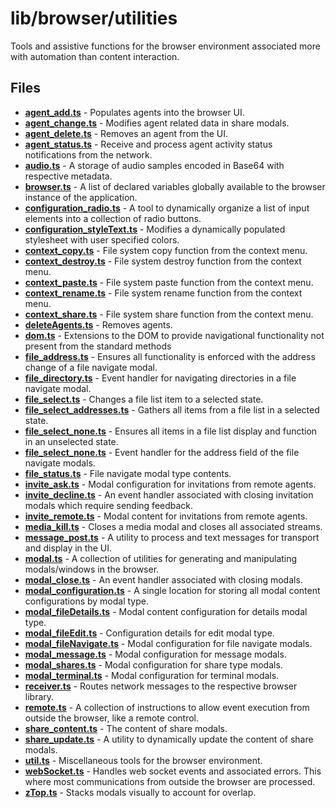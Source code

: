 # lib/browser/utilities
Tools and assistive functions for the browser environment associated more with automation than content interaction.

## Files
<!-- Do not edit below this line.  Contents dynamically populated. -->

* **[agent_add.ts](agent_add.ts)**                             - Populates agents into the browser UI.
* **[agent_change.ts](agent_change.ts)**                       - Modifies agent related data in share modals.
* **[agent_delete.ts](agent_delete.ts)**                       - Removes an agent from the UI.
* **[agent_status.ts](agent_status.ts)**                       - Receive and process agent activity status notifications from the network.
* **[audio.ts](audio.ts)**                                     - A storage of audio samples encoded in Base64 with respective metadata.
* **[browser.ts](browser.ts)**                                 - A list of declared variables globally available to the browser instance of the application.
* **[configuration_radio.ts](configuration_radio.ts)**         - A tool to dynamically organize a list of input elements into a collection of radio buttons.
* **[configuration_styleText.ts](configuration_styleText.ts)** - Modifies a dynamically populated stylesheet with user specified colors.
* **[context_copy.ts](context_copy.ts)**                       - File system copy function from the context menu.
* **[context_destroy.ts](context_destroy.ts)**                 - File system destroy function from the context menu.
* **[context_paste.ts](context_paste.ts)**                     - File system paste function from the context menu.
* **[context_rename.ts](context_rename.ts)**                   - File system rename function from the context menu.
* **[context_share.ts](context_share.ts)**                     - File system share function from the context menu.
* **[deleteAgents.ts](deleteAgents.ts)**                       - Removes agents.
* **[dom.ts](dom.ts)**                                         - Extensions to the DOM to provide navigational functionality not present from the standard methods
* **[file_address.ts](file_address.ts)**                       - Ensures all functionality is enforced with the address change of a file navigate modal.
* **[file_directory.ts](file_directory.ts)**                   - Event handler for navigating directories in a file navigate modal.
* **[file_select.ts](file_select.ts)**                         - Changes a file list item to a selected state.
* **[file_select_addresses.ts](file_select_addresses.ts)**     - Gathers all items from a file list in a selected state.
* **[file_select_none.ts](file_select_none.ts)**               - Ensures all items in a file list display and function in an unselected state.
* **[file_select_none.ts](file_select_none.ts)**               - Event handler for the address field of the file navigate modals.
* **[file_status.ts](file_status.ts)**                         - File navigate modal type contents.
* **[invite_ask.ts](invite_ask.ts)**                           - Modal configuration for invitations from remote agents.
* **[invite_decline.ts](invite_decline.ts)**                   - An event handler associated with closing invitation modals which require sending feedback.
* **[invite_remote.ts](invite_remote.ts)**                     - Modal content for invitations from remote agents.
* **[media_kill.ts](media_kill.ts)**                           - Closes a media modal and closes all associated streams.
* **[message_post.ts](message_post.ts)**                       - A utility to process and text messages for transport and display in the UI.
* **[modal.ts](modal.ts)**                                     - A collection of utilities for generating and manipulating modals/windows in the browser.
* **[modal_close.ts](modal_close.ts)**                         - An event handler associated with closing modals.
* **[modal_configuration.ts](modal_configuration.ts)**         - A single location for storing all modal content configurations by modal type.
* **[modal_fileDetails.ts](modal_fileDetails.ts)**             - Modal content configuration for details modal type.
* **[modal_fileEdit.ts](modal_fileEdit.ts)**                   - Configuration details for edit modal type.
* **[modal_fileNavigate.ts](modal_fileNavigate.ts)**           - Modal configuration for file navigate modals.
* **[modal_message.ts](modal_message.ts)**                     - Modal configuration for message modals.
* **[modal_shares.ts](modal_shares.ts)**                       - Modal configuration for share type modals.
* **[modal_terminal.ts](modal_terminal.ts)**                   - Modal configuration for terminal modals.
* **[receiver.ts](receiver.ts)**                               - Routes network messages to the respective browser library.
* **[remote.ts](remote.ts)**                                   - A collection of instructions to allow event execution from outside the browser, like a remote control.
* **[share_content.ts](share_content.ts)**                     - The content of share modals.
* **[share_update.ts](share_update.ts)**                       - A utility to dynamically update the content of share modals.
* **[util.ts](util.ts)**                                       - Miscellaneous tools for the browser environment.
* **[webSocket.ts](webSocket.ts)**                             - Handles web socket events and associated errors. This where most communications from outside the browser are processed.
* **[zTop.ts](zTop.ts)**                                       - Stacks modals visually to account for overlap.